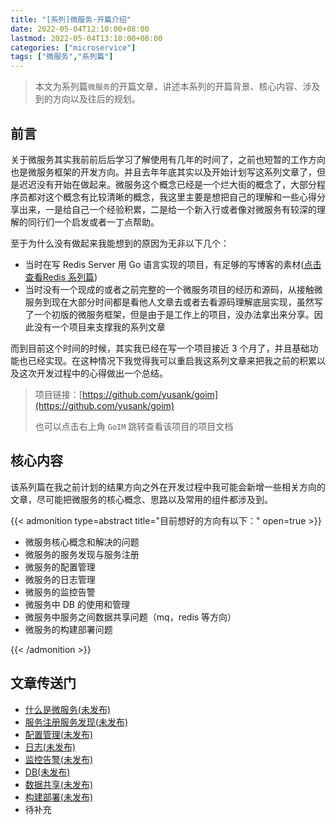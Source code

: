 ```yaml
---
title: "[系列]微服务·开篇介绍"
date: 2022-05-04T12:10:00+08:00
lastmod: 2022-05-04T13:10:00+08:00
categories: ["microservice"]
tags: ["微服务","系列篇"]
---
```



> 本文为系列篇`微服务`的开篇文章，讲述本系列的开篇背景、核心内容、涉及到的方向以及往后的规划。

<!--more-->

## 前言

关于微服务其实我前前后后学习了解使用有几年的时间了，之前也短暂的工作方向也是微服务框架的开发方向。并且去年年底其实以及开始计划写这系列文章了，但是迟迟没有开始在做起来。微服务这个概念已经是一个烂大街的概念了，大部分程序员都对这个概念有比较清晰的概念，我这里主要是想把自己的理解和一些心得分享出来，一是给自己一个经验积累，二是给一个新入行或者像对微服务有较深的理解的同行们一个启发或者一丁点帮助。

至于为什么没有做起来我能想到的原因为无非以下几个：

- 当时在写 Redis Server 用 Go 语言实现的项目，有足够的写博客的素材([点击查看Redis 系列篇](../../categories/redis/))
- 当时没有一个现成的或者之前完整的一个微服务项目的经历和源码，从接触微服务到现在大部分时间都是看他人文章去或者去看源码理解底层实现，虽然写了一个初版的微服务框架，但是由于是工作上的项目，没办法拿出来分享。因此没有一个项目来支撑我的系列文章

而到目前这个时间的时候，其实我已经在写一个项目接近 3 个月了，并且基础功能也已经实现。在这种情况下我觉得我可以重启我这系列文章来把我之前的积累以及这次开发过程中的心得做出一个总结。

> 项目链接：[https://github.com/yusank/goim](https://github.com/yusank/goim)
> 
> 也可以点击右上角 `GoIM` 跳转查看该项目的项目文档

## 核心内容

该系列篇在我之前计划的结果方向之外在开发过程中我可能会新增一些相关方向的文章，尽可能把微服务的核心概念、思路以及常用的组件都涉及到。

{{< admonition type=abstract title="目前想好的方向有以下：" open=true >}}

- 微服务核心概念和解决的问题
- 微服务的服务发现与服务注册
- 微服务的配置管理
- 微服务的日志管理
- 微服务的监控告警
- 微服务中 DB 的使用和管理
- 微服务中服务之间数据共享问题（mq，redis 等方向）
- 微服务的构建部署问题

{{< /admonition >}}

## 文章传送门

- [什么是微服务(未发布)](../../categories/microservice/)
- [服务注册服务发现(未发布)](../../categories/microservice/)
- [配置管理(未发布)](../../categories/microservice/)
- [日志(未发布)](../../categories/microservice/)
- [监控告警(未发布)](../../categories/microservice/)
- [DB(未发布)](../../categories/microservice/)
- [数据共享(未发布)](../../categories/microservice/)
- [构建部署(未发布)](../../categories/microservice/)
- 待补充
